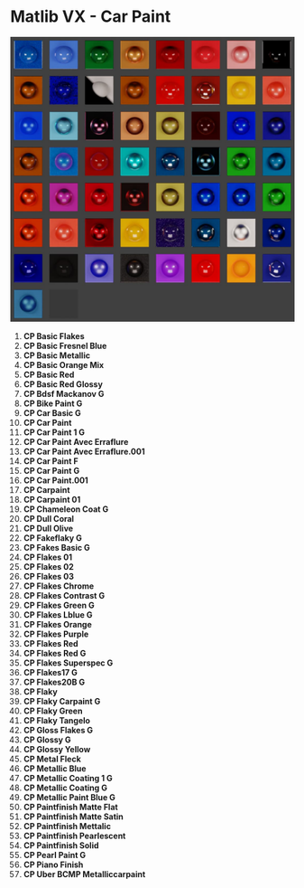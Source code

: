 # Matlib VX - Car Paint

![Matlib VX Car Paint](https://github.com/don1138/blender-materials/blob/main/Matlab-VX/JPG/Matlib-VX-Car-Paint.jpg)

1. **CP Basic Flakes**
1. **CP Basic Fresnel Blue**
1. **CP Basic Metallic**
1. **CP Basic Orange Mix**
1. **CP Basic Red**
1. **CP Basic Red Glossy**
1. **CP Bdsf Mackanov G**
1. **CP Bike Paint G**
1. **CP Car Basic G**
1. **CP Car Paint**
1. **CP Car Paint 1 G**
1. **CP Car Paint Avec Erraflure**
1. **CP Car Paint Avec Erraflure.001**
1. **CP Car Paint F**
1. **CP Car Paint G**
1. **CP Car Paint.001**
1. **CP Carpaint**
1. **CP Carpaint 01**
1. **CP Chameleon Coat G**
1. **CP Dull Coral**
1. **CP Dull Olive**
1. **CP Fakeflaky G**
1. **CP Fakes Basic G**
1. **CP Flakes 01**
1. **CP Flakes 02**
1. **CP Flakes 03**
1. **CP Flakes Chrome**
1. **CP Flakes Contrast G**
1. **CP Flakes Green G**
1. **CP Flakes Lblue G**
1. **CP Flakes Orange**
1. **CP Flakes Purple**
1. **CP Flakes Red**
1. **CP Flakes Red G**
1. **CP Flakes Superspec G**
1. **CP Flakes17 G**
1. **CP Flakes20B G**
1. **CP Flaky**
1. **CP Flaky Carpaint G**
1. **CP Flaky Green**
1. **CP Flaky Tangelo**
1. **CP Gloss Flakes G**
1. **CP Glossy G**
1. **CP Glossy Yellow**
1. **CP Metal Fleck**
1. **CP Metallic Blue**
1. **CP Metallic Coating 1 G**
1. **CP Metallic Coating G**
1. **CP Metallic Paint Blue G**
1. **CP Paintfinish Matte Flat**
1. **CP Paintfinish Matte Satin**
1. **CP Paintfinish Mettalic**
1. **CP Paintfinish Pearlescent**
1. **CP Paintfinish Solid**
1. **CP Pearl Paint G**
1. **CP Piano Finish**
1. **CP Uber BCMP Metalliccarpaint**
